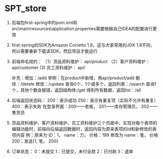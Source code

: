 # SPT_store
1. 后端包first-spring中的pom.xml和src\main\resources\application.properties需要根据自己IDEA的配置进行更改
2. first-spring的SDK为Amazon Corretto 1.8，这与大家常用的JDK 1.8不同，所以需要重新下载该SDK，然后项目才能运行
3. 前端命名规约：
  （1）货品资料维护： api/product
  （2）客户资料维护： api/customer
   (3) 员工资料维护： api/
   
   补充：增加：/add     举例：在product中新增，用api/product/add
         删除：/delete
         修改：/update
         查询0个，1个或多个，返回列表：/search
         查询1个，其他个数会报错，返回结构体:/get
         得到所有数据，返回list：/all
4. 后端返回状态码：
   200：表示成功
   250：表示有重复项（实际不允许有重复）
   400：表示失败
   在登录界面：200——老板， 201——库存管理员， 202——售货员
5. 货品资料维护、客户资料维护、员工资料维护三个页面中，实现对每个表项的编辑功能时，前端向后端返回数据时，返回内容为原来表项的Id和新修改的表项内容
    例：原来为 ID：1， name：刀， 价格：199 修改为 name：笔， 价格200；发送{1, 笔， 200}
6. 订单状态：
   0：未提交   1：已提交，未付全款   2：已付款   3：退单
   

